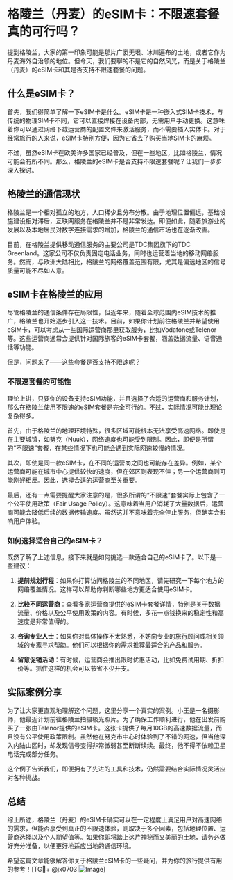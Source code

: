 # 格陵兰（丹麦）的eSIM卡：不限速套餐真的可行吗？

提到格陵兰，大家的第一印象可能是那片广袤无垠、冰川遍布的土地，或者它作为丹麦海外自治领的地位。但今天，我们要聊的不是它的自然风光，而是关于格陵兰（丹麦）的eSIM卡和其是否支持不限速套餐的问题。

## 什么是eSIM卡？

首先，我们得简单了解一下eSIM卡是什么。eSIM卡是一种嵌入式SIM卡技术，与传统的物理SIM卡不同，它可以直接焊接在设备内部，无需用户手动更换。这意味着你可以通过网络下载运营商的配置文件来激活服务，而不需要插入实体卡。对于经常旅行的人来说，eSIM卡特别方便，因为它省去了购买当地SIM卡的麻烦。

不过，虽然eSIM卡在欧美许多国家已经普及，但在一些地区，比如格陵兰，情况可能会有所不同。那么，格陵兰的eSIM卡是否支持不限速套餐呢？让我们一步步深入探讨。

## 格陵兰的通信现状

格陵兰是一个相对孤立的地方，人口稀少且分布分散。由于地理位置偏远，基础设施建设相对滞后，互联网服务在格陵兰并不是非常发达。即便如此，随着旅游业的发展以及本地居民对数字连接需求的增加，格陵兰的通信市场也在逐渐改善。

目前，在格陵兰提供移动通信服务的主要公司是TDC集团旗下的TDC Greenland。这家公司不仅负责固定电话业务，同时也运营着当地的移动网络服务。然而，与欧洲大陆相比，格陵兰的网络覆盖范围有限，尤其是偏远地区的信号质量可能不尽如人意。

## eSIM卡在格陵兰的应用

尽管格陵兰的通信条件存在局限性，但近年来，随着全球范围内eSIM技术的推广，格陵兰也开始逐步引入这一技术。目前，如果你计划前往格陵兰并希望使用eSIM卡，可以考虑从一些国际运营商那里获取服务，比如Vodafone或Telenor等。这些运营商通常会提供针对国际旅客的eSIM卡套餐，涵盖数据流量、语音通话等功能。

但是，问题来了——这些套餐是否支持不限速呢？

### 不限速套餐的可能性

理论上讲，只要你的设备支持eSIM功能，并且选择了合适的运营商和服务计划，那么在格陵兰使用不限速的eSIM套餐是完全可行的。不过，实际情况可能比理论复杂得多。

首先，由于格陵兰的地理环境特殊，很多区域可能根本无法享受高速网络。即使是在主要城镇，如努克（Nuuk），网络速度也可能受到限制。因此，即便是所谓的“不限速”套餐，在某些情况下也可能会遇到实际网速较慢的情况。

其次，即使是同一款eSIM卡，在不同的运营商之间也可能存在差异。例如，某个运营商可能在城市中心提供较快的速度，但在郊区则表现不佳；另一个运营商则可能刚好相反。因此，选择合适的运营商至关重要。

最后，还有一点需要提醒大家注意的是，很多所谓的“不限速”套餐实际上包含了一个公平使用政策（Fair Usage Policy）。这意味着当用户消耗了大量数据后，运营商可能会降低后续的数据传输速度。虽然这并不意味着完全停止服务，但确实会影响用户体验。

### 如何选择适合自己的eSIM卡？

既然了解了上述信息，接下来就是如何挑选一款适合自己的eSIM卡了。以下是一些建议：

1. **提前规划行程**：如果你打算访问格陵兰的不同地区，请先研究一下每个地方的网络覆盖情况。这样可以帮助你判断哪些地方更适合使用eSIM卡。
   
2. **比较不同运营商**：查看多家运营商提供的eSIM卡套餐详情，特别是关于数据流量、价格以及公平使用政策的内容。有时候，多花一点钱换来的稳定性和高速度是非常值得的。

3. **咨询专业人士**：如果你对具体操作不太熟悉，不妨向专业的旅行顾问或相关领域的专家寻求帮助。他们可以根据你的需求推荐最适合的产品和服务。

4. **留意促销活动**：有时候，运营商会推出限时优惠活动，比如免费试用期、折扣价等。抓住这样的机会可以节省不少开支。

## 实际案例分享

为了让大家更直观地理解这个问题，这里分享一个真实的案例。小王是一名摄影师，他最近计划前往格陵兰拍摄极光照片。为了确保工作顺利进行，他在出发前购买了一张由Telenor提供的eSIM卡。这张卡提供了每月10GB的高速数据流量，而且没有公平使用政策限制。虽然他在努克市中心时体验到了不错的网速，但当他深入内陆山区时，却发现信号变得非常微弱甚至断断续续。最终，他不得不依赖卫星电话完成部分任务。

这个例子告诉我们，即便拥有了先进的工具和技术，仍然需要结合实际情况灵活应对各种挑战。

## 总结

综上所述，格陵兰（丹麦）的eSIM卡确实可以在一定程度上满足用户对高速网络的需求，但能否享受到真正的不限速体验，则取决于多个因素，包括地理位置、运营商选择以及个人期望值等。如果你即将踏上这片神秘而又美丽的土地，请务必做好充分准备，以便更好地适应当地的通信环境。

希望这篇文章能够解答你关于格陵兰eSIM卡的一些疑问，并为你的旅行提供有用的参考！[TG💪+ @jx0703 ![Image](https://github.com/user-attachments/assets/dbca1d08-cadb-493c-b0ec-ad6f7a83f270)]